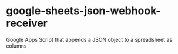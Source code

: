 # google-sheets-json-webhook-receiver
Google Apps Script that appends a JSON object to a spreadsheet as columns
